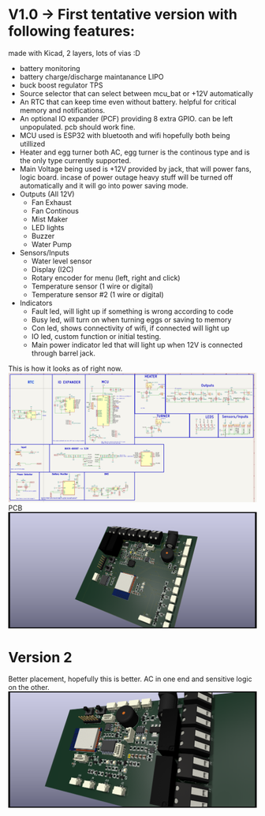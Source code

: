 # V1.0 -> First tentative version with following features: 
made with Kicad, 2 layers, lots of vias :D 
- battery monitoring
- battery charge/discharge maintanance LIPO 
- buck boost regulator TPS 
- Source selector that can select between mcu_bat or +12V automatically
- An RTC that can keep time even without battery. helpful for critical memory and notifications. 
- An optional IO expander (PCF) providing 8 extra GPIO. can be left unpopulated. pcb should work fine. 
- MCU used is ESP32 with bluetooth and wifi hopefully both being utillized
- Heater and egg turner both AC, egg turner is the continous type and is the only type currently supported. 
- Main Voltage being used is +12V provided by jack, that will power fans, logic board. incase of power outage heavy stuff will be turned off automatically and it will go into power saving mode. 
- Outputs (All 12V)
    - Fan Exhaust 
    - Fan Continous 
    - Mist Maker 
    - LED lights 
    - Buzzer
    - Water Pump 
- Sensors/Inputs
    - Water level sensor
    - Display (I2C)
    - Rotary encoder for menu (left, right and click)
    - Temperature sensor (1 wire or digital)
    - Temperature sensor #2 (1 wire or digital)
- Indicators
    - Fault led, will light up if something is wrong according to code
    - Busy led, will turn on when turning eggs or saving to memory 
    - Con led, shows connectivity of wifi, if connected will light up
    - IO led, custom function or initial testing. 
    - Main power indicator led that will light up when 12V is connected through barrel jack. 


This is how it looks as of right now. 
![Version 1](Assets/sch_version_1.png "schematic")
PCB 
![Version 1](Assets/pcb_pretty_better.png "pcb")


# Version 2 
Better placement, hopefully this is better. 
AC in one end and sensitive logic on the other. 
![Version 2](Assets/version_2.png "pcb")

